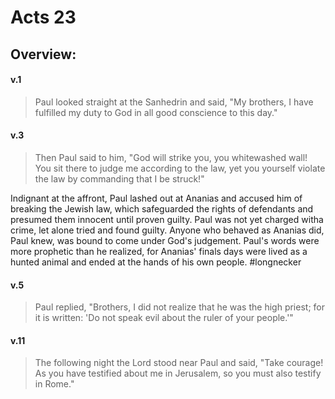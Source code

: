 # Acts 23

## Overview:


#### v.1
>Paul looked straight at the Sanhedrin and said, "My brothers, I have fulfilled my duty to God in all good conscience to this day."

#### v.3
>Then Paul said to him, "God will strike you, you whitewashed wall! You sit there to judge me according to the law, yet you yourself violate the law by commanding that I be struck!"

Indignant at the affront, Paul lashed out at Ananias and accused him of breaking the Jewish law, which safeguarded the rights of defendants and presumed them innocent until proven guilty. Paul was not yet charged witha crime, let alone tried and found guilty.
Anyone who behaved as Ananias did, Paul knew, was bound to come under God's judgement. Paul's words were more prophetic than he realized, for Ananias' finals days were lived as a hunted animal and ended at the hands of his own people.
#longnecker 

#### v.5
>Paul replied, "Brothers, I did not realize that he was the high priest; for it is written: 'Do not speak evil about the ruler of your people.'"

#### v.11
>The following night the Lord stood near Paul and said, "Take courage! As you have testified about me in Jerusalem, so you must also testify in Rome."





